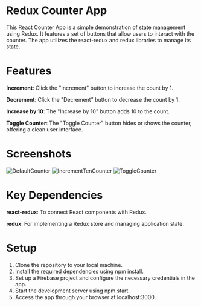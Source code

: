 # Redux Counter App
This React Counter App is a simple demonstration of state management using Redux. It features a set of buttons that allow users to interact with the counter. The app utilizes the react-redux and redux libraries to manage its state.

# Features
__Increment__: Click the "Increment" button to increase the count by 1.

**Decrement**: Click the "Decrement" button to decrease the count by 1.

__Increase by 10__: The "Increase by 10" button adds 10 to the count.

**Toggle Counter**: The "Toggle Counter" button hides or shows the counter, offering a clean user interface.

# Screenshots
![DefaultCounter](https://github.com/IanKaire/ReduxCounter/assets/114652346/3e7ab035-dc5e-4515-8660-df4ecb094fc3)
![IncrementTenCounter](https://github.com/IanKaire/ReduxCounter/assets/114652346/1b75eab4-6fa6-4a90-bc45-7ca864c0f5c5)
![ToggleCounter](https://github.com/IanKaire/ReduxCounter/assets/114652346/6891e3f0-9317-4e7e-8d4c-b26005a846f4)

# Key Dependencies
__react-redux__: To connect React components with Redux.

**redux**: For implementing a Redux store and managing application state.

# Setup
1. Clone the repository to your local machine.
2. Install the required dependencies using npm install.
3. Set up a Firebase project and configure the necessary credentials in the app.
4. Start the development server using npm start.
5. Access the app through your browser at localhost:3000.
   
